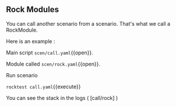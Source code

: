 ## Rock Modules

You can call another scenario from a scenario. That's what we call a RockModule.

Here is an example :

Main script
`scen/call.yaml`{{open}}.

Module called
`scen/rock.yaml`{{open}}.

Run scenario

`rocktest call.yaml`{{execute}}

You can see the stack in the logs ( [call/rock] )
